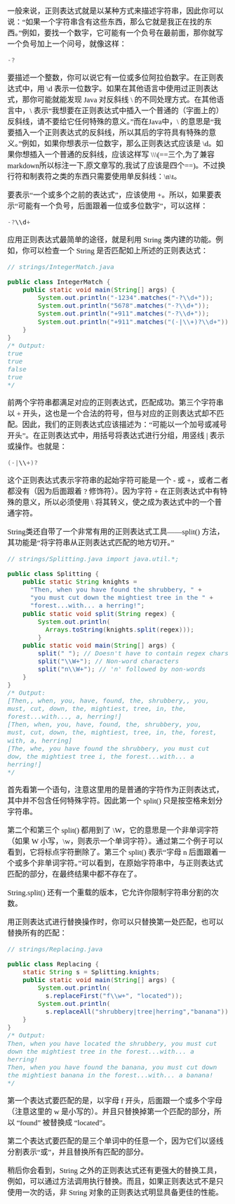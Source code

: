 <span  style="font-family: Simsun,serif; font-size: 17px; ">

一般来说，正则表达式就是以某种方式来描述字符串，因此你可以说：“如果一个字符串含有这些东西，那么它就是我正在找的东西。”例如，要找一个数字，它可能有一个负号在最前面，那你就写一个负号加上一个问号，就像这样：

~~~java
-?
~~~

要描述一个整数，你可以说它有一位或多位阿拉伯数字。在正则表达式中，用 \d 表示一位数字。如果在其他语言中使用过正则表达式，那你可能就能发现 Java 对反斜线 \ 的不同处理方式。在其他语言中，\\ 表示“我想要在正则表达式中插入一个普通的（字面上的）反斜线，请不要给它任何特殊的意义。”而在Java中，\\ 的意思是“我要插入一个正则表达式的反斜线，所以其后的字符具有特殊的意义。”例如，如果你想表示一位数字，那么正则表达式应该是 \\d。如果你想插入一个普通的反斜线，应该这样写 \\\\\\(==三个,为了兼容markdown所以标注一下,原文章写的,我试了应该是四个==)。不过换行符和制表符之类的东西只需要使用单反斜线：\n\t。 

要表示“一个或多个之前的表达式”，应该使用 +。所以，如果要表示“可能有一个负号，后面跟着一位或多位数字”，可以这样：

~~~java
-?\\d+ 
~~~

应用正则表达式最简单的途径，就是利用 String 类内建的功能。例如，你可以检查一个 String 是否匹配如上所述的正则表达式：

~~~java
// strings/IntegerMatch.java 

public class IntegerMatch {  
    public static void main(String[] args) {     
        System.out.println("-1234".matches("-?\\d+"));    
        System.out.println("5678".matches("-?\\d+"));     
        System.out.println("+911".matches("-?\\d+"));     
        System.out.println("+911".matches("(-|\\+)?\\d+"));   
    }
}
/* Output: 
true 
true 
false 
true 
*/ 
~~~

前两个字符串都满足对应的正则表达式，匹配成功。第三个字符串以 + 开头，这也是一个合法的符号，但与对应的正则表达式却不匹配。因此，我们的正则表达式应该描述为：“可能以一个加号或减号开头”。在正则表达式中，用括号将表达式进行分组，用竖线 | 表示或操作。也就是：

~~~java
(-|\\+)? 
~~~

这个正则表达式表示字符串的起始字符可能是一个 - 或 +，或者二者都没有（因为后面跟着 ? 修饰符）。因为字符 + 在正则表达式中有特殊的意义，所以必须使用 \\ 将其转义，使之成为表达式中的一个普通字符。

String类还自带了一个非常有用的正则表达式工具——split() 方法，其功能是“将字符串从正则表达式匹配的地方切开。”

~~~java
// strings/Splitting.java import java.util.*; 

public class Splitting {
    public static String knights =   
      "Then, when you have found the shrubbery, " +
      "you must cut down the mightiest tree in the " +
      "forest...with... a herring!";
    public static void split(String regex) {
        System.out.println(
          Arrays.toString(knights.split(regex)));
        }
    public static void main(String[] args) {
        split(" "); // Doesn't have to contain regex chars
        split("\\W+"); // Non-word characters
        split("n\\W+"); // 'n' followed by non-words
    }
}
/* Output:
[Then,, when, you, have, found, the, shrubbery,, you,
must, cut, down, the, mightiest, tree, in, the,
forest...with..., a, herring!]
[Then, when, you, have, found, the, shrubbery, you,
must, cut, down, the, mightiest, tree, in, the, forest,
with, a, herring]
[The, whe, you have found the shrubbery, you must cut
dow, the mightiest tree i, the forest...with... a
herring!]
*/
~~~

首先看第一个语句，注意这里用的是普通的字符作为正则表达式，其中并不包含任何特殊字符。因此第一个 split() 只是按空格来划分字符串。

第二个和第三个 split() 都用到了 \\W，它的意思是一个非单词字符（如果 W 小写，\\w，则表示一个单词字符）。通过第二个例子可以看到，它将标点字符删除了。第三个 split() 表示“字母 n 后面跟着一个或多个非单词字符。”可以看到，在原始字符串中，与正则表达式匹配的部分，在最终结果中都不存在了。

String.split() 还有一个重载的版本，它允许你限制字符串分割的次数。

用正则表达式进行替换操作时，你可以只替换第一处匹配，也可以替换所有的匹配：

~~~java
// strings/Replacing.java 

public class Replacing {
    static String s = Splitting.knights;   
    public static void main(String[] args) {
        System.out.println(
          s.replaceFirst("f\\w+", "located"));
        System.out.println(       
          s.replaceAll("shrubbery|tree|herring","banana"));   
    } 
}
/* Output: 
Then, when you have located the shrubbery, you must cut 
down the mightiest tree in the forest...with... a 
herring! 
Then, when you have found the banana, you must cut down
the mightiest banana in the forest...with... a banana! 
*/
~~~

第一个表达式要匹配的是，以字母 f 开头，后面跟一个或多个字母（注意这里的 w 是小写的）。并且只替换掉第一个匹配的部分，所以 “found” 被替换成 “located”。

第二个表达式要匹配的是三个单词中的任意一个，因为它们以竖线分割表示“或”，并且替换所有匹配的部分。

稍后你会看到，String 之外的正则表达式还有更强大的替换工具，例如，可以通过方法调用执行替换。而且，如果正则表达式不是只使用一次的话，非 String 对象的正则表达式明显具备更佳的性能。

</span>